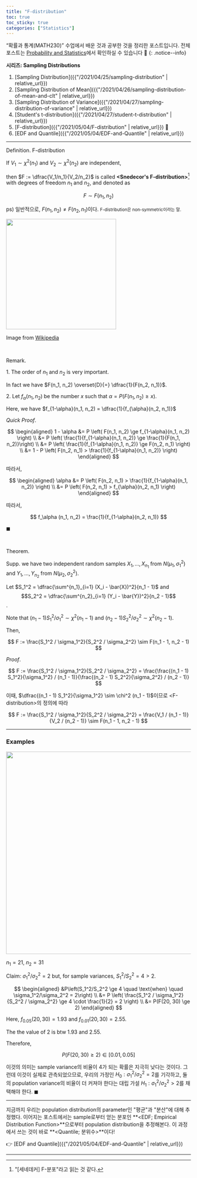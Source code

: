 ```yaml
---
title: "F-distribution"
toc: true
toc_sticky: true
categories: ["Statistics"]
---
```


“확률과 통계(MATH230)” 수업에서 배운 것과 공부한 것을 정리한 포스트입니다. 전체 포스트는 [Probability and Statistics](https://bluehorn07.github.io/categories/probability-and-statistics)에서 확인하실 수 있습니다 🎲
{: .notice--info}

<div class="notice" markdown="1">

**시리즈: Sampling Distributions**

1. [Sampling Distribution]({{"/2021/04/25/sampling-distribution" | relative_url}})
2. [Sampling Distribution of Mean]({{"/2021/04/26/sampling-distribution-of-mean-and-clt" | relative_url}})
3. [Sampling Distribution of Variance]({{"/2021/04/27/sampling-distribution-of-variance" | relative_url}})
4. [Student's t-distribution]({{"/2021/04/27/student-t-distribution" | relative_url}})
5. [F-distribution]({{"/2021/05/04/F-distribution" | relative_url}}) 👀
6. [EDF and Quantile]({{"/2021/05/04/EDF-and-Quantile" | relative_url}})

</div>

<hr/>

<div class="definition" markdown="1">

<span class="statement-title">Definition.</span> F-distribution<br>

If $V_1 \sim \chi^2(n_1)$ and $V_2 \sim \chi^2(n_2)$ are independent,

then $F := \dfrac{V_1/n_1}{V_2/n_2}$ is called **\<Snedecor's F-distribution\>**[^1] with degrees of freedom $n_1$ and $n_2$, and denoted as

$$
F \sim F(n_1, n_2)
$$

</div>

ps) 일반적으로, $F(n_1, n_2) \ne F(n_2, n_1)$이다. <small>F-distribution은 non-symmetric이라는 말.</small>


<div class="img-wrapper">
  <img src="https://upload.wikimedia.org/wikipedia/commons/thumb/7/74/F-distribution_pdf.svg/488px-F-distribution_pdf.svg.png" width="300px">
  <p>
  Image from <a href="https://upload.wikimedia.org/wikipedia/commons/thumb/7/74/F-distribution_pdf.svg/488px-F-distribution_pdf.svg.png">Wikipedia</a>
  </p>
</div>

<br/>

<div class="notice" markdown="1">

<span class="statement-title">Remark.</span><br>

1\. The order of $n_1$ and $n_2$ is very important.

In fact we have $F(n_1, n_2) \overset{D}{=} \dfrac{1}{F(n_2, n_1)}$.

</div>

<div class="notice" markdown="1">

2\. Let $f_\alpha (n_1, n_2)$ be the number $x$ such that $\alpha = P\left(F(n_1, n_2) \ge x\right)$.

Here, we have $f_{1-\alpha}(n_1, n_2) = \dfrac{1}{f_{\alpha}(n_2, n_1)}$

</div>

<div class="math-statement" markdown="1">

<span class="statement-title">*Quick Proof*.</span><br>

$$
\begin{aligned}
  1 - \alpha
  &= P \left( F(n_1, n_2) \ge f_{1-\alpha}(n_1, n_2) \right) \\
  &= P \left( \frac{1}{f_{1-\alpha}(n_1, n_2)} \ge \frac{1}{F(n_1, n_2)}\right) \\
  &= P \left( \frac{1}{f_{1-\alpha}(n_1, n_2)} \ge F(n_2, n_1) \right) \\
  &= 1 - P \left( F(n_2, n_1) > \frac{1}{f_{1-\alpha}(n_1, n_2)} \right)
\end{aligned}
$$

따라서,

$$
\begin{aligned}
  \alpha
  &= P \left( F(n_2, n_1) > \frac{1}{f_{1-\alpha}(n_1, n_2)} \right) \\
  &= P \left( F(n_2, n_1) > f_{\alpha}(n_2, n_1) \right)
\end{aligned}
$$

따라서,

$$
f_\alpha (n_1, n_2) = \frac{1}{f_{1-\alpha}(n_2, n_1)}
$$

$\blacksquare$

</div>

<br/>

<div class="theorem" markdown="1">

<span class="statement-title">Theorem.</span><br>

Supp. we have two independent random samples $X_1, \dots, X_{n_1}$ from $N(\mu_1, \sigma_1^2)$ and $Y_1, \dots, Y_{n_2}$ from $N(\mu_2, \sigma_2^2)$.

Let $S_1^2 = \dfrac{\sum^{n_1}_{i=1} (X_i - \bar{X})^2}{n_1 - 1}$ and $$S_2^2 = \dfrac{\sum^{n_2}_{i=1} (Y_i - \bar{Y})^2}{n_2 - 1}$$.

Note that $(n_1 - 1)S_1^2/\sigma_1^2 \sim \chi^2 (n_1 - 1)$ and $(n_2 - 1)S_2^2/\sigma_2^2 \sim \chi^2 (n_2 - 1)$.

Then,

$$
F := \frac{S_1^2 / \sigma_1^2}{S_2^2 / \sigma_2^2} \sim F(n_1 - 1, n_2 - 1)
$$

</div>

<div class="math-statement" markdown="1">

<span class="statement-title">*Proof*.</span><br>

$$
F := \frac{S_1^2 / \sigma_1^2}{S_2^2 / \sigma_2^2} = \frac{\frac{(n_1 - 1) S_1^2}{\sigma_1^2} / (n_1 - 1)}{\frac{(n_2 - 1) S_2^2}{\sigma_2^2} / (n_2 - 1)}
$$

이때, $\dfrac{(n_1 - 1) S_1^2}{\sigma_1^2} \sim \chi^2 (n_1 - 1)$이므로 \<F-distribution\>의 정의에 따라

$$
F := \frac{S_1^2 / \sigma_1^2}{S_2^2 / \sigma_2^2} = \frac{V_1 / (n_1 - 1)}{V_2 / (n_2 - 1)} \sim F(n_1 - 1, n_2 - 1)
$$

</div>

<hr/>

### Examples

<div class="img-wrapper">
<img src= "{{"/images/mathematics/probability-and-statistics/F-distribution-example-1.png" | relative_url }}" width=550>
</div>

<div class="math-statement" markdown="1">

$n_1 = 21$, $n_2 = 31$

Claim: $\sigma_1^2/\sigma_2^2 = 2$ but, for sample variances, $S_1^2/S_2^2 = 4 > 2$.

$$
\begin{aligned}
&P\left(S_1^2/S_2^2 \ge 4 \quad \text{when} \quad \sigma_1^2/\sigma_2^2 = 2\right) \\
&= P \left( \frac{S_1^2 / \sigma_1^2}{S_2^2 / \sigma_2^2} \ge 4 \cdot \frac{1}{2} = 2 \right) \\
&= P(F(20, 30) \ge 2)
\end{aligned}
$$

Here, $f_{0.05}(20, 30)=1.93$ and $f_{0.01}(20, 30) = 2.55$.

The the value of $2$ is btw $1.93$ and $2.55$.

Therefore,

$$
P(F(20, 30) \ge 2) \in [0.01, 0.05]
$$

이것의 의미는 sample variance의 비율이 4가 되는 확률은 지극히 낮다는 것이다. 그런데 이것이 실제로 관측되었으므로, 우리의 가정인 $H_0: \sigma_1^2 / \sigma_2^2 = 2$를 기각하고, 둘의 population variance의 비율이 더 커져야 한다는 대립 가설 $H_1: \sigma_1^2 / \sigma_2^2 > 2$를 채택해야 한다. $\blacksquare$

</div>

<hr/>

지금까지 우리는 population distribution의 parameter인 "평균"과 "분산"에 대해 추정했다. 이어지는 포스트에서는 sample로부터 얻는 분포인 **\<EDF; Empirical Distribution Function\>**으로부터 population distribution을 추정해본다. 이 과정에서 쓰는 것이 바로 **\<Quantile; 분위수\>**이다!

👉 [EDF and Quantile]({{"/2021/05/04/EDF-and-Quantile" | relative_url}})

<hr/>

[^1]: "[세네데커] F-분포"라고 읽는 것 같다.